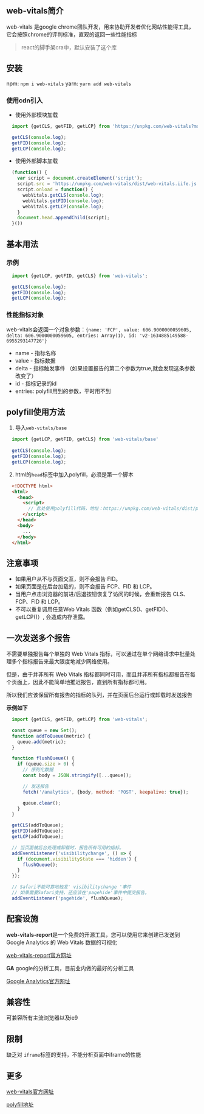 ## web-vitals简介

web-vitals 是google chrome团队开发，用来协助开发者优化网站性能得工具，它会按照chrome的评判标准，直观的返回一些性能指标

> react的脚手架cra中，默认安装了这个库

## 安装
npm: `npm i web-vitals`
yarn: `yarn add web-vitals`
  
### 使用cdn引入
  * 使用外部模块加载
  ```javascript
    import {getCLS, getFID, getLCP} from 'https://unpkg.com/web-vitals?module';

    getCLS(console.log);
    getFID(console.log);
    getLCP(console.log);
  ```

  * 使用外部脚本加载
  ```javascript
    (function() {
      var script = document.createElement('script');
      script.src = 'https://unpkg.com/web-vitals/dist/web-vitals.iife.js';
      script.onload = function() {
        webVitals.getCLS(console.log);
        webVitals.getFID(console.log);
        webVitals.getLCP(console.log);
      }
      document.head.appendChild(script);
    }())
  ```



## 基本用法

### 示例 
  ```javascript
    import {getLCP, getFID, getCLS} from 'web-vitals';

    getCLS(console.log);
    getFID(console.log);
    getLCP(console.log);
  ```
### 性能指标对象
  web-vitals会返回一个对象参数：`{name: 'FCP', value: 606.9000000059605, delta: 606.9000000059605, entries: Array(1), id: 'v2-1634885149588-6955293147726'}`
  * name - 指标名称
  * value - 指标数据
  * delta - 指标触发事件 （如果设置报告的第二个参数为true,就会发现这条参数改变了）
  * id - 指标记录的id
  * entries: polyfill用到的参数，平时用不到

## polyfill使用方法
  1. 导入`web-vitals/base`
  ```javascript
    import {getLCP, getFID, getCLS} from 'web-vitals/base'
    
    getCLS(console.log);
    getFID(console.log);
    getLCP(console.log);
  ```
  2. html的`head`标签中加入polyfill，必须是第一个脚本
  ```html
    <!DOCTYPE html>
    <html>
      <head>
        <script>
          // 此处使用polyfill代码，地址：https://unpkg.com/web-vitals/dist/polyfill.js
        </script>
      </head>
      <body>
        ...
      </body>
    </html>
  ```

## 注意事项
  * 如果用户从不与页面交互，则不会报告 FID。
  * 如果页面是在后台加载的，则不会报告 FCP、FID 和 LCP。
  * 当用户点击浏览器的前进/后退按钮恢复了访问的时候，会重新报告 CLS、FCP、FID 和 LCP。
  * 不可以重复调用任意Web Vitals 函数（例如getCLS()、getFID()、getLCP()）, 会造成内存泄露。

## 一次发送多个报告
  不需要单独报告每个单独的 Web Vitals 指标，可以通过在单个网络请求中批量处理多个指标报告来最大限度地减少网络使用。

  但是，由于并非所有 Web Vitals 指标都同时可用，而且并非所有指标都报告在每个页面上，因此不能简单地推迟报告，直到所有指标都可用。

  所以我们应该保留所有报告的指标的队列，并在页面后台运行或卸载时发送报告

  **示例如下**
  ```javascript
    import {getCLS, getFID, getLCP} from 'web-vitals';

    const queue = new Set();
    function addToQueue(metric) {
      queue.add(metric);
    }

    function flushQueue() {
      if (queue.size > 0) {
        // 序列化数据
        const body = JSON.stringify([...queue]);

        // 发送报告
        fetch('/analytics', {body, method: 'POST', keepalive: true});

        queue.clear();
      }
    }

    getCLS(addToQueue);
    getFID(addToQueue);
    getLCP(addToQueue);

    // 当页面被后台处理或卸载时，报告所有可用的指标。  
    addEventListener('visibilitychange', () => {
      if (document.visibilityState === 'hidden') {
        flushQueue();
      }
    });

    // Safari不能可靠地触发' visibilitychange '事件  
    // 如果需要Safari支持，还应该在'pagehide'事件中提交报告。  
    addEventListener('pagehide', flushQueue);
  ```

## 配套设施
  
  **web-vitals-report**是一个免费的开源工具，您可以使用它来创建已发送到 Google Analytics 的 Web Vitals 数据的可视化
  
  [web-vitals-report官方网址](https://github.com/GoogleChromeLabs/web-vitals-report)

  **GA** google的分析工具，目前业内做的最好的分析工具

  [Google Analytics官方网址](https://analytics.withgoogle.com/)

## 兼容性
  
  可兼容所有主流浏览器以及ie9

## 限制

  缺乏对 `iframe`标签的支持，不能分析页面中iframe的性能

## 更多

  [web-vitals官方网址](https://www.npmjs.com/package/web-vitals)

  [polyfill地址](https://unpkg.com/web-vitals/dist/polyfill.js)